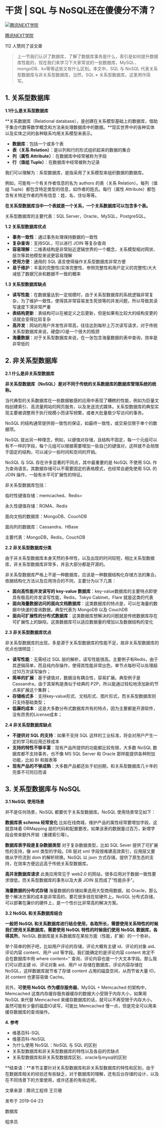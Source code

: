 # 干货 | SQL 与 NoSQL还在傻傻分不清？

[![腾讯NEXT学院](https://pic2.zhimg.com/v2-a251ef7c4c99b38ce8b23edea8e8a91d_xs.jpg?source=172ae18b)](https://www.zhihu.com/org/teng-xun-nextxue-wei-88)

[腾讯NEXT学院](https://www.zhihu.com/org/teng-xun-nextxue-wei-88)





112 人赞同了该文章

> 上一节我们认识了数据库，了解了数据库事务是什么，索引是如何提升数据库性能的，现在我们来学习下大家常说的一些数据库，MySQL、mongoDB、kv等等这些又有什么区别。本文中，SQL 与 NoSQL 代表关系型数据库与非关系型数据库，当然，SQL ≠ 关系型数据库，这里用作简写。

## 1. 关系型数据库

**1.1什么是关系型数据库**

**关系数据库（Relational database），是创建在关系模型基础上的数据库，借助于集合代数等数学概念和方法来处理数据库中的数据。**现实世界中的各种实体以及实体之间的各种联系均用关系模型来表示。

- **数据库**：包括一个或多个表
- **表（关系 Relation）**：是以列和行的形式组织起来的数据的集合
- **列（属性 Attribute）**：在数据库中经常被称为字段
- **行（值组 Tuple）**：在数据库中经常被称为记录

我们可以理解为：系型数据库，是指采用了关系模型来组织数据的数据库。

例如，可能有一个有关作者信息的名为 authors 的表（关系 Relation）。每列（值组 Tuple）都包含特定类型的信息，如作者的姓氏。每行（属性 Attribute）都包含有关特定作者的所有信息：姓、名、住址等等。

**在关系型数据库当中一个表就是一个关系，一个关系数据库可以包含多个表。**

关系型数据库的主要代表：SQL Server，Oracle，MySQL，PostgreSQL。

**1.2 关系型数据库优点**

- **事务一致性**：通过事务处理保持数据的一致性
- **复杂查询**：支持SQL，可以进行 JOIN 等复杂查询
- **容易理解**：二维表结构是非常贴近逻辑世界的一个概念，关系模型相对网状、层次等其他模型来说更容易理解
- **使用方便**：通用的 SQL 语言使得操作关系型数据库非常方便
- **易于维护**：丰富的完整性(实体完整性、参照完整性和用户定义的完整性)大大减低了数据冗余和数据不一致的概率

**1.3 关系型数据库缺点**

- **读写性能**：在数据量达到一定规模时，由于关系型数据库的系统逻辑非常复杂，为了维护一致性，使得其非常容易发生死锁等的并发问题，所以导致其读写速度下滑非常严重
- **表结构更新**：表结构可以在被定义之后更新，但是如果有比较大的结构变更的话就会变得比较复杂
- **高并发**：网站的用户并发性非常高，往往达到每秒上万次读写请求，对于传统关系型数据库来说，硬盘I/O是一个很大的瓶颈
- **海量数据**：对于关系型数据库来说，在一张包含海量数据的表中查询，效率是非常低的

## 2. 非关系型数据库

**2.1 什么是非关系型数据库**

**非关系型数据库（NoSQL）是对不同于传统的关系数据库的数据库管理系统的统称。**

当代典型的关系数据库在一些数据敏感的应用中表现了糟糕的性能，例如为巨量文档创建索引、高流量网站的网页服务，以及发送流式媒体。关系型数据库的典型实现主要被调整用于执行规模小而读写频繁，或者大批量极少写访问的事务。

NoSQL 的结构通常提供弱一致性的保证，如最终一致性，或交易仅限于单个的数据项。

NoSQL 提出另一种理念，例如，以键值对存储，且结构不固定，每一个元组可以有不一样的字段，每个元组可以根据需要增加一些自己的键值对，这样就不会局限于固定的结构，可以减少一些时间和空间的开销。

NoSQL 与 SQL 存在许多显著的不同点，其中最重要的是 NoSQL 不使用 SQL 作为查询语言。其数据存储可以不需要固定的表格模式，也经常会避免使用 SQL 的 JOIN 操作，一般有水平可扩展性的特征。

非关系型数据库包括：

临时性键值存储：memcached、Redis=

永久性键值存储：ROMA、Redis

面向文档的数据库：MongoDB、CouchDB

面向列的数据库：Cassandra、HBase

主要代表：MongoDB，Redis，CouchDB

**2.2 非关系型数据库分类**

由于非关系型数据库本身天然的多样性，以及出现的时间较短，相比关系型数据库，非关系型数据库非常多，并且大部分都是开源的。

非关系型数据库严格上不是一种数据库，应该是一种数据结构化存储方法的集合。依据结构化方法以及应用场合的不同，主要分为以下几类：

- **面向高性能并发读写的 key-value 数据库**：key-value数据库的主要特点即使具有极高的并发读写性能，Redis，Tokyo Cabinet，Flare 就是这类的代表
- **面向海量数据访问的面向文档数据库**：这类数据库的特点是，可以在海量的数据中快速的查询数据，典型代表为 MongoDB 以及 CouchDB
- **面向可扩展性的分布式数据库**：这类数据库想解决的问题就是传统数据库存在可扩展性上的缺陷，这类数据库可以适应数据量的增加以及数据结构的变化

**2.3 非关系型数据库优点**

非关系型数据库的出现，多是源于关系型数据库的性能不足，故非关系型数据库的优点也很明显：

- **读写性能**：无需经过 SQL 层的解析，读写性能很高。主要例子有Redis，由于其逻辑简单，而且纯内存操作，使得其性能非常出色，单节点每秒可以处理超过10万次读写操作；
- **简单的扩展**：基于键值对，数据没有耦合性，容易扩展。典型例子是 Cassandra，由于其架构是类似于经典的 P2P，所以能通过轻松地添加新的节点来扩展这个集群；
- **存储格式多**：支持key-value形式、文档形式、图片形式，而关系型数据库则只支持基础类型；
- **低廉的成本**：这是大多数分布式数据库共有的特点，因为主要都是开源软件，没有昂贵的License成本；

**2.4 非关系型数据库缺点**

- **不提供对 SQL 的支持**：如果不支持 SQL 这样的工业标准，将会对用户产生一定的学习和应用迁移成本
- **支持的特性不够丰富**：现有产品所提供的功能都比较有限，大多数 NoSQL 数据库都不支持事务，也不像 MS SQL Server 和 Oracle 那样能提供各种附加功能，比如 BI 和报表等
- **现有产品的不够成熟**：大多数产品都还处于初创期，和关系型数据库几十年的完善不可同日而语

## **3. 关系型数据库与 NoSQL**

**3.1 NoSQL 使用场景**

并不是任何场景，NoSQL 都要优于关系型数据库。NoSQL 使用场景常见如下：

**数据库表 schema 经常变化**
比如在线商城，维护产品的属性经常要增加字段，这就意味着 ORMapping 层的代码和配置要改，如果该表的数据量过百万，新增字段会带来额外开销（重建索引等）。

**数据库表字段是复杂数据类型**
对于复杂数据类型，比如 SQL Sever 提供了可扩展性的支持，像 xml 类型的字段。DB 层对 xml 字段很难建高效索引，应用层又要做从字符流到 dom 的解析转换。NoSQL 以 json 方式存储，提供了原生态的支持，在效率方便远远高于传统关系型数据库。

**高并发数据库请求**
此类应用常见于 web2.0 的网站，很多应用对于数据一致性要求很低，而关系型数据库的事务以及大表 JOIN 反而成了”性能杀手”。

**海量数据的分布式存储**
海量数据的存储如果选用大型商用数据，如 Oracle，那么整个解决方案的成本是非常高的，要花很多钱在软硬件上。NoSQL 分布式存储，可以部署在廉价的硬件上，是一个性价比非常高的解决方案。

**3.2 NoSQL 和关系数据库结合**

**一般把 NoSQL 和关系数据库进行结合使用，各取所长，需要使用关系特性的时候我们使用关系数据库，需要使用 NoSQL 特性的时候我们使用 NoSQL 数据库，各得其所**。NoSQL 数据库是关系数据库在某些方面（性能，扩展）的一个弥补。

举个简单的例子吧，比如用户评论的存储，评论大概有主键 id、评论的对象 aid、评论内容 content、用户 uid 等字段。我们能确定的是评论内容 content 肯定不会在数据库中用 where content=’’ 查询，评论内容也是一个大文本字段。那么我们可以把主键 id、评论对象 aid、用户 id 存储在数据库，评论内容存储在 NoSQL，这样数据库就节省了存储 content 占用的磁盘空间，从而节省大量 IO，对 content 也更容易做 Cache。

另外，**可使用 NoSQL 作为缓存服务器**。MySQL + Memcached 的架构中，Memcached 这类内存缓存服务器缓存的数据大小受限于内存大小，如果用 NoSQL 来代替 Memcached 来缓存数据库的话，就可以不再受限于内存大小。虽然可能有少量的磁盘IO读写，可能比 Memcached 慢一点，但是完全可以用来缓存数据库的查询操作。



**4. 参考**

- 维基百科-SQL
- 维基百科-NoSQL
- 为什么使用 NoSQL：NoSQL 与 SQL 的区别
- 关系型数据库和非关系型数据库的特性以及各自的优缺点
- 关系型数据库和非关系型数据库区别、oracle与mysql的区别



**结束语：**本节主要针对关系型数据库和非关系型数据库的特性和区别，由于在数据库相关的经验还有些缺乏，对于数据库的理解，还有后台存储的设计，以及在不同场景下的方案使用，或许还差的有些远呢。

文章来源：腾讯工程师 王贝珊

发布于 2019-04-23

数据库

程序员
